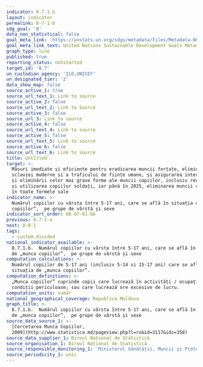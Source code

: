 ```yaml
---
indicator: 8.7.1.b
layout: indicator
permalink: 8-7-1-b
sdg_goal: '8'
data_non_statistical: false
goal_meta_link: 'https://unstats.un.org/sdgs/metadata/files/Metadata-08-07-01.pdf'
goal_meta_link_text: United Nations Sustainable Development Goals Metadata (pdf 525kB)
graph_type: line
published: true
reporting_status: notstarted
target_id: '8.7'
un_custodian_agency: 'ILO,UNICEF'
un_designated_tier: '2'
data_show_map: false
source_active_1: true
source_url_text_1: Link to source
source_active_2: false
source_url_text_2: Link to Source
source_active_3: false
source_url_3: Link to source
source_active_4: false
source_url_text_4: Link to source
source_active_5: false
source_url_text_5: Link to source
source_active_6: false
source_url_text_6: Link to source
title: Untitled
target: >-
  Măsuri imediate și eficiente pentru eradicarea muncii forțate, eliminarea
  sclaviei moderne și a traficului de ființe umane, și asigurarea interzicerii
  și eliminării celor mai grave forme ale muncii copiilor, inclusiv recrutarea
  și utilizarea copiilor soldați, iar până în 2025, eliminarea muncii copiilor
  în toate formele sale
indicator_name: >-
  Numărul copiilor cu vârsta între 5-17 ani, care se află în situația de „munca
  copiilor”,  pe grupe de vârstă și sexe
indicator_sort_order: 08-07-01-bb
previous: 8-7-1-a
next: 8-8-1
tags:
  - custom.divided
national_indicator_available: >-
  8.7.1.b.  Numărul copiilor cu vârsta între 5-17 ani, care se află în situația
  de „munca copiilor”,  pe grupe de vârstă și sexe
computation_calculations: >-
  Numărul copiilor de 5-17 ani (inclusiv 5-14 si 15-17 ani) care se află în
  situația de „munca copiilor”.
computation_definitions: >-
  „Munca copiilor” cuprinde copii care lucrează în activități / ocupații /
  condiții periculoase; sau care lucrează ore excesive de lucru.
computation_units: număr
national_geographical_coverage: Republica Moldova
graph_title: >-
  8.7.1.b.  Numărul copiilor cu vârsta între 5-17 ani, care se află în situația
  de „munca copiilor”,  pe grupe de vârstă și sexe
source_data_source_1: >-
  [Cercetarea Munca Copiilor,
  2009](http://www.statistica.md/pageview.php?l=ro&id=3117&idc=350)
source_data_supplier_1: Biroul Național de Statistică
source_organisation_1: Biroul Național de Statistică
source_responsible_monitoring_1: 'Ministerul Sănătății, Muncii și Protecției Sociale'
source_periodicity_1: unic
---
```

